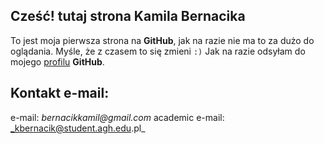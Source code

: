 ## Cześć! tutaj strona Kamila Bernacika

To jest moja pierwsza strona na **GitHub**, jak na razie nie ma to za dużo do oglądania. Myśle, że z czasem to się zmieni `:)` Jak na razie odsyłam do mojego [profilu](https://github.com/kamilb28) **GitHub**.

## Kontakt e-mail:

e-mail: _bernacikkamil@gmail.com_ 
academic e-mail: _kbernacik@student.agh.edu.pl_
